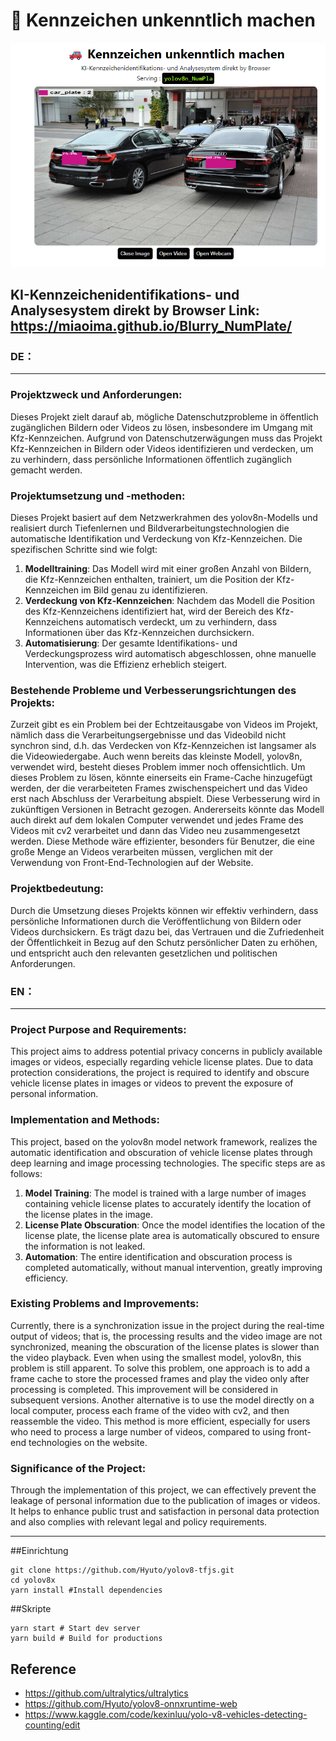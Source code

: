 # 🚗 Kennzeichen unkenntlich machen

<p align="center">
  <img src="./sample.png" />
</p>

**KI-Kennzeichenidentifikations- und Analysesystem direkt by Browser**
Link: https://miaoima.github.io/Blurry_NumPlate/
---
### DE：
---
### Projektzweck und Anforderungen:
Dieses Projekt zielt darauf ab, mögliche Datenschutzprobleme in öffentlich zugänglichen Bildern oder Videos zu lösen, insbesondere im Umgang mit Kfz-Kennzeichen. Aufgrund von Datenschutzerwägungen muss das Projekt Kfz-Kennzeichen in Bildern oder Videos identifizieren und verdecken, um zu verhindern, dass persönliche Informationen öffentlich zugänglich gemacht werden.

### Projektumsetzung und -methoden:
Dieses Projekt basiert auf dem Netzwerkrahmen des yolov8n-Modells und realisiert durch Tiefenlernen und Bildverarbeitungstechnologien die automatische Identifikation und Verdeckung von Kfz-Kennzeichen. Die spezifischen Schritte sind wie folgt:
1. **Modelltraining**: Das Modell wird mit einer großen Anzahl von Bildern, die Kfz-Kennzeichen enthalten, trainiert, um die Position der Kfz-Kennzeichen im Bild genau zu identifizieren.
2. **Verdeckung von Kfz-Kennzeichen**: Nachdem das Modell die Position des Kfz-Kennzeichens identifiziert hat, wird der Bereich des Kfz-Kennzeichens automatisch verdeckt, um zu verhindern, dass Informationen über das Kfz-Kennzeichen durchsickern.
3. **Automatisierung**: Der gesamte Identifikations- und Verdeckungsprozess wird automatisch abgeschlossen, ohne manuelle Intervention, was die Effizienz erheblich steigert.

### Bestehende Probleme und Verbesserungsrichtungen des Projekts:
Zurzeit gibt es ein Problem bei der Echtzeitausgabe von Videos im Projekt, nämlich dass die Verarbeitungsergebnisse und das Videobild nicht synchron sind, d.h. das Verdecken von Kfz-Kennzeichen ist langsamer als die Videowiedergabe. Auch wenn bereits das kleinste Modell, yolov8n, verwendet wird, besteht dieses Problem immer noch offensichtlich. Um dieses Problem zu lösen, könnte einerseits ein Frame-Cache hinzugefügt werden, der die verarbeiteten Frames zwischenspeichert und das Video erst nach Abschluss der Verarbeitung abspielt. Diese Verbesserung wird in zukünftigen Versionen in Betracht gezogen. Andererseits könnte das Modell auch direkt auf dem lokalen Computer verwendet und jedes Frame des Videos mit cv2 verarbeitet und dann das Video neu zusammengesetzt werden. Diese Methode wäre effizienter, besonders für Benutzer, die eine große Menge an Videos verarbeiten müssen, verglichen mit der Verwendung von Front-End-Technologien auf der Website.

### Projektbedeutung:
Durch die Umsetzung dieses Projekts können wir effektiv verhindern, dass persönliche Informationen durch die Veröffentlichung von Bildern oder Videos durchsickern. Es trägt dazu bei, das Vertrauen und die Zufriedenheit der Öffentlichkeit in Bezug auf den Schutz persönlicher Daten zu erhöhen, und entspricht auch den relevanten gesetzlichen und politischen Anforderungen.

### EN：
---
### Project Purpose and Requirements:
This project aims to address potential privacy concerns in publicly available images or videos, especially regarding vehicle license plates. Due to data protection considerations, the project is required to identify and obscure vehicle license plates in images or videos to prevent the exposure of personal information.

### Implementation and Methods:
This project, based on the yolov8n model network framework, realizes the automatic identification and obscuration of vehicle license plates through deep learning and image processing technologies. The specific steps are as follows:
1. **Model Training**: The model is trained with a large number of images containing vehicle license plates to accurately identify the location of the license plates in the image.
2. **License Plate Obscuration**: Once the model identifies the location of the license plate, the license plate area is automatically obscured to ensure the information is not leaked.
3. **Automation**: The entire identification and obscuration process is completed automatically, without manual intervention, greatly improving efficiency.

### Existing Problems and Improvements:
Currently, there is a synchronization issue in the project during the real-time output of videos; that is, the processing results and the video image are not synchronized, meaning the obscuration of the license plates is slower than the video playback. Even when using the smallest model, yolov8n, this problem is still apparent. To solve this problem, one approach is to add a frame cache to store the processed frames and play the video only after processing is completed. This improvement will be considered in subsequent versions. Another alternative is to use the model directly on a local computer, process each frame of the video with cv2, and then reassemble the video. This method is more efficient, especially for users who need to process a large number of videos, compared to using front-end technologies on the website.

### Significance of the Project:
Through the implementation of this project, we can effectively prevent the leakage of personal information due to the publication of images or videos. It helps to enhance public trust and satisfaction in personal data protection and also complies with relevant legal and policy requirements.

---
##Einrichtung

```shell
git clone https://github.com/Hyuto/yolov8-tfjs.git
cd yolov8x
yarn install #Install dependencies
```

##Skripte

```shell
yarn start # Start dev server
yarn build # Build for productions
```

## Reference

- https://github.com/ultralytics/ultralytics
- https://github.com/Hyuto/yolov8-onnxruntime-web
- https://www.kaggle.com/code/kexinluu/yolo-v8-vehicles-detecting-counting/edit
